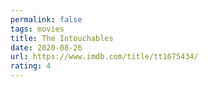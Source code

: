 ```yaml
---
permalink: false
tags: movies
title: The Intouchables
date: 2020-08-26
url: https://www.imdb.com/title/tt1675434/
rating: 4
---
```

